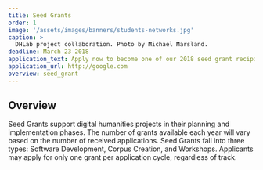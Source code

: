 ```yaml
---
title: Seed Grants
order: 1
image: '/assets/images/banners/students-networks.jpg'
caption: >
  DHLab project collaboration. Photo by Michael Marsland.
deadline: March 23 2018
application_text: Apply now to become one of our 2018 seed grant recipients.
application_url: http://google.com
overview: seed_grant
---
```


<h2 class='subheading'>Overview</h2>

<p>Seed Grants support digital humanities projects in their planning and implementation phases. The number of grants available each year will vary based on the number of received applications. Seed Grants fall into three types: Software Development, Corpus Creation, and Workshops. Applicants may apply for only one grant per application cycle, regardless of track.
 </p>

